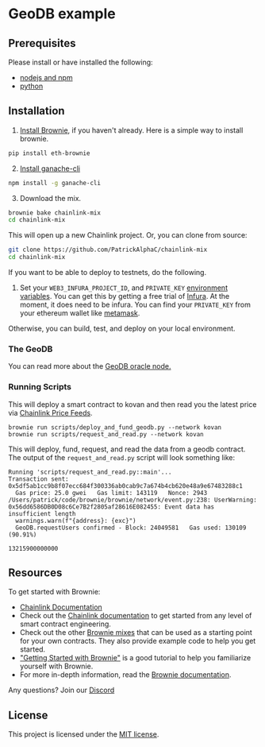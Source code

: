 # GeoDB example

## Prerequisites

Please install or have installed the following:

- [nodejs and npm](https://nodejs.org/en/download/)
- [python](https://www.python.org/downloads/)
## Installation

1. [Install Brownie](https://eth-brownie.readthedocs.io/en/stable/install.html), if you haven't already. Here is a simple way to install brownie.

```bash
pip install eth-brownie
```

2. [Install ganache-cli](https://www.npmjs.com/package/ganache-cli)

```bash
npm install -g ganache-cli
```

3. Download the mix. 

```bash
brownie bake chainlink-mix
cd chainlink-mix
```

This will open up a new Chainlink project. Or, you can clone from source:

```bash
git clone https://github.com/PatrickAlphaC/chainlink-mix
cd chainlink-mix 
```

If you want to be able to deploy to testnets, do the following. 

1. Set your `WEB3_INFURA_PROJECT_ID`, and `PRIVATE_KEY` [environment variables](https://www.twilio.com/blog/2017/01/how-to-set-environment-variables.html). You can get this by getting a free trial of [Infura](https://infura.io/). At the moment, it does need to be infura. You can find your `PRIVATE_KEY` from your ethereum wallet like [metamask](https://metamask.io/). 

Otherwise, you can build, test, and deploy on your local environment. 

### The GeoDB

You can read more about the [GeoDB oracle node.](https://docs.chain.link/docs/geodb-oracle-node)

### Running Scripts

This will deploy a smart contract to kovan and then read you the latest price via [Chainlink Price Feeds](https://docs.chain.link/docs/get-the-latest-price). 
```
brownie run scripts/deploy_and_fund_geodb.py --network kovan
brownie run scripts/request_and_read.py --network kovan
```

This will deploy, fund, request, and read the data from a geodb contract. The output of the `request_and_read.py` script will look something like:

```
Running 'scripts/request_and_read.py::main'...
Transaction sent: 0x5df5ab1cc9b8f07ecc684f300336ab0cab9c7a674b4cb620e48a9e67483288c1
  Gas price: 25.0 gwei   Gas limit: 143119   Nonce: 2943
/Users/patrick/code/brownie/brownie/network/event.py:238: UserWarning: 0x56dd6586DB0D08c6Ce7B2f2805af28616E082455: Event data has insufficient length
  warnings.warn(f"{address}: {exc}")
  GeoDB.requestUsers confirmed - Block: 24049581   Gas used: 130109 (90.91%)

13215900000000
```
## Resources

To get started with Brownie:

* [Chainlink Documentation](https://docs.chain.link/docs)
* Check out the [Chainlink documentation](https://docs.chain.link/docs) to get started from any level of smart contract engineering. 
* Check out the other [Brownie mixes](https://github.com/brownie-mix/) that can be used as a starting point for your own contracts. They also provide example code to help you get started.
* ["Getting Started with Brownie"](https://medium.com/@iamdefinitelyahuman/getting-started-with-brownie-part-1-9b2181f4cb99) is a good tutorial to help you familiarize yourself with Brownie.
* For more in-depth information, read the [Brownie documentation](https://eth-brownie.readthedocs.io/en/stable/).


Any questions? Join our [Discord](https://discord.gg/2YHSAey)

## License

This project is licensed under the [MIT license](LICENSE).
